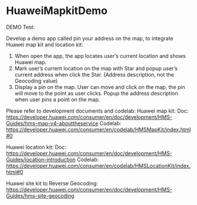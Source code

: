 # HuaweiMapkitDemo

DEMO Test: 

Develop a demo app called pin your address on the map, to integrate Huawei map kit and location kit:
1)	When open the app, the app locates user’s current location and shows Huawei map.
2)	Mark user’s current location on the map with Star and popup user’s current address when click the Star. (Address description, not the Geocoding value)
3)	Display a pin on the map. User can move and click on the map, the pin will move to the point as user clicks. Popup the address description when user pins a point on the map.

Please refer to development documents and codelab:
Huawei map kit:
Doc: https://developer.huawei.com/consumer/en/doc/development/HMS-Guides/hms-map-v4-abouttheservice
Codelab: https://developer.huawei.com/consumer/en/codelab/HMSMapKit/index.html#0

Huawei location kit:
Doc: https://developer.huawei.com/consumer/en/doc/development/HMS-Guides/location-introduction
Codelab: https://developer.huawei.com/consumer/en/codelab/HMSLocationKit/index.html#0

Huawei site kit to Reverse Geocoding:
https://developer.huawei.com/consumer/en/doc/development/HMS-Guides/hms-site-geocoding
